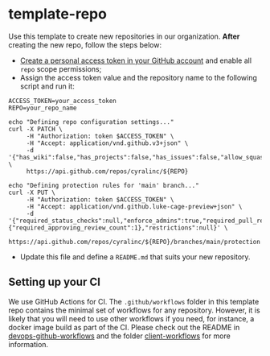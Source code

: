 # template-repo

Use this template to create new repositories in our organization. **After** creating the new repo, follow the steps below:

* [Create a personal access token in your GitHub account](https://docs.github.com/en/github/authenticating-to-github/creating-a-personal-access-token) and enable all `repo` scope permissions;
* Assign the access token value and the repository name to the following script and run it:

```
ACCESS_TOKEN=your_access_token
REPO=your_repo_name

echo "Defining repo configuration settings..."
curl -X PATCH \
     -H "Authorization: token $ACCESS_TOKEN" \
     -H "Accept: application/vnd.github.v3+json" \
     -d '{"has_wiki":false,"has_projects":false,"has_issues":false,"allow_squash_merge":true,"allow_merge_commit":false,"allow_rebase_merge":false,"delete_branch_on_merge":true,"allow_auto_merge":true,"auto_merge":false}' \
     https://api.github.com/repos/cyralinc/${REPO}

echo "Defining protection rules for 'main' branch..."
curl -X PUT \
     -H "Authorization: token $ACCESS_TOKEN" \
     -H "Accept: application/vnd.github.luke-cage-preview+json" \
     -d '{"required_status_checks":null,"enforce_admins":true,"required_pull_request_reviews":{"required_approving_review_count":1},"restrictions":null}' \
     https://api.github.com/repos/cyralinc/${REPO}/branches/main/protection
```

* Update this file and define a `README.md` that suits your new repository.

## Setting up your CI

We use GitHub Actions for CI. The `.github/workflows` folder in this template
repo contains the minimal set of workflows for any repository. However, it is
likely that you will need to use other workflows if you need, for instance, a
docker image build as part of the CI. Please check out the README in
[devops-github-workflows](https://github.com/cyralinc/devops-github-workflows)
and the folder
[client-workflows](https://github.com/cyralinc/devops-github-workflows/tree/main/client-workflows)
for more information.
